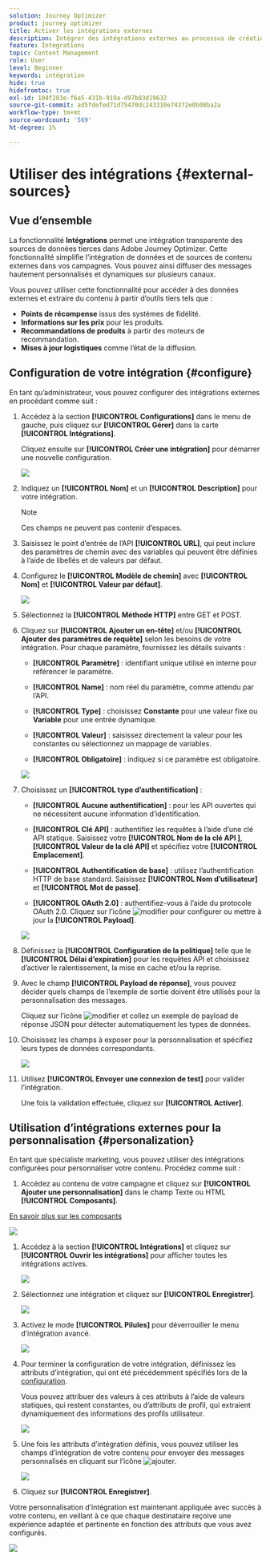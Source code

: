 ```yaml
---
solution: Journey Optimizer
product: journey optimizer
title: Activer les intégrations externes
description: Intégrer des intégrations externes au processus de création de canal pour enrichir le contenu avec des informations personnalisées et dynamiques
feature: Integrations
topic: Content Management
role: User
level: Beginner
keywords: intégration
hide: true
hidefromtoc: true
exl-id: 104f283e-f6a5-431b-919a-d97b83d19632
source-git-commit: ad5fdefed71d75470dc243310e74372e0b08ba2a
workflow-type: tm+mt
source-wordcount: '569'
ht-degree: 1%

---
```


# Utiliser des intégrations {#external-sources}

## Vue d’ensemble

La fonctionnalité **Intégrations** permet une intégration transparente des sources de données tierces dans Adobe Journey Optimizer. Cette fonctionnalité simplifie l’intégration de données et de sources de contenu externes dans vos campagnes. Vous pouvez ainsi diffuser des messages hautement personnalisés et dynamiques sur plusieurs canaux.

Vous pouvez utiliser cette fonctionnalité pour accéder à des données externes et extraire du contenu à partir d’outils tiers tels que :

* **Points de récompense** issus des systèmes de fidélité.
* **Informations sur les prix** pour les produits.
* **Recommandations de produits** à partir des moteurs de recommandation.
* **Mises à jour logistiques** comme l’état de la diffusion.

## Configuration de votre intégration {#configure}

En tant qu’administrateur, vous pouvez configurer des intégrations externes en procédant comme suit :

1. Accédez à la section **[!UICONTROL Configurations]** dans le menu de gauche, puis cliquez sur **[!UICONTROL Gérer]** dans la carte **[!UICONTROL Intégrations]**.

   Cliquez ensuite sur **[!UICONTROL Créer une intégration]** pour démarrer une nouvelle configuration.

   ![](assets/external-integration-config-1.png)

1. Indiquez un **[!UICONTROL Nom]** et un **[!UICONTROL Description]** pour votre intégration.

   >[!NOTE]
   >
   >Ces champs ne peuvent pas contenir d’espaces.

1. Saisissez le point d’entrée de l’API **[!UICONTROL URL]**, qui peut inclure des paramètres de chemin avec des variables qui peuvent être définies à l’aide de libellés et de valeurs par défaut.

1. Configurez le **[!UICONTROL Modèle de chemin]** avec **[!UICONTROL Nom]** et **[!UICONTROL Valeur par défaut]**.

   ![](assets/external-integration-config-2.png)

1. Sélectionnez la **[!UICONTROL Méthode HTTP]** entre GET et POST.

1. Cliquez sur **[!UICONTROL Ajouter un en-tête]** et/ou **[!UICONTROL Ajouter des paramètres de requête]** selon les besoins de votre intégration. Pour chaque paramètre, fournissez les détails suivants :

   * **[!UICONTROL Paramètre]** : identifiant unique utilisé en interne pour référencer le paramètre.

   * **[!UICONTROL Name]** : nom réel du paramètre, comme attendu par l’API.

   * **[!UICONTROL Type]** : choisissez **Constante** pour une valeur fixe ou **Variable** pour une entrée dynamique.

   * **[!UICONTROL Valeur]** : saisissez directement la valeur pour les constantes ou sélectionnez un mappage de variables.

   * **[!UICONTROL Obligatoire]** : indiquez si ce paramètre est obligatoire.

   ![](assets/external-integration-config-3.png)

1. Choisissez un **[!UICONTROL type d’authentification]** :

   * **[!UICONTROL Aucune authentification]** : pour les API ouvertes qui ne nécessitent aucune information d’identification.

   * **[!UICONTROL Clé API]** : authentifiez les requêtes à l’aide d’une clé API statique. Saisissez votre **[!UICONTROL Nom de la clé API &#x200B;]**, **[!UICONTROL Valeur de la clé API &#x200B;]** et spécifiez votre **[!UICONTROL Emplacement]**.

   * **[!UICONTROL Authentification de base]** : utilisez l’authentification HTTP de base standard. Saisissez **[!UICONTROL Nom d’utilisateur]** et **[!UICONTROL Mot de passe]**.

   * **[!UICONTROL OAuth 2.0]** : authentifiez-vous à l’aide du protocole OAuth 2.0. Cliquez sur l’icône ![modifier](assets/do-not-localize/Smock_Edit_18_N.svg) pour configurer ou mettre à jour la **[!UICONTROL Payload]**.

   ![](assets/external-integration-config-4.png)

1. Définissez la **[!UICONTROL Configuration de la politique]** telle que le **[!UICONTROL Délai d’expiration]** pour les requêtes API et choisissez d’activer le ralentissement, la mise en cache et/ou la reprise.

1. Avec le champ **[!UICONTROL Payload de réponse]**, vous pouvez décider quels champs de l’exemple de sortie doivent être utilisés pour la personnalisation des messages.

   Cliquez sur l’icône ![modifier](assets/do-not-localize/Smock_Edit_18_N.svg) et collez un exemple de payload de réponse JSON pour détecter automatiquement les types de données.

1. Choisissez les champs à exposer pour la personnalisation et spécifiez leurs types de données correspondants.

   ![](assets/external-integration-config-5.png)

1. Utilisez **[!UICONTROL Envoyer une connexion de test]** pour valider l’intégration.

   Une fois la validation effectuée, cliquez sur **[!UICONTROL Activer]**.

## Utilisation d’intégrations externes pour la personnalisation {#personalization}

En tant que spécialiste marketing, vous pouvez utiliser des intégrations configurées pour personnaliser votre contenu. Procédez comme suit :

1. Accédez au contenu de votre campagne et cliquez sur **[!UICONTROL Ajouter une personnalisation]** dans le champ Texte ou HTML **[!UICONTROL Composants]**.

[En savoir plus sur les composants](../email/content-components.md)

   ![](assets/external-integration-content-1.png)

1. Accédez à la section **[!UICONTROL Intégrations]** et cliquez sur **[!UICONTROL Ouvrir les intégrations]** pour afficher toutes les intégrations actives.

   ![](assets/external-integration-content-2.png)

1. Sélectionnez une intégration et cliquez sur **[!UICONTROL Enregistrer]**.

   ![](assets/external-integration-content-3.png)

1. Activez le mode **[!UICONTROL Pilules]** pour déverrouiller le menu d’intégration avancé.

   ![](assets/external-integration-content-4.png)

1. Pour terminer la configuration de votre intégration, définissez les attributs d’intégration, qui ont été précédemment spécifiés lors de la [configuration](#configure).

   Vous pouvez attribuer des valeurs à ces attributs à l’aide de valeurs statiques, qui restent constantes, ou d’attributs de profil, qui extraient dynamiquement des informations des profils utilisateur.

   ![](assets/external-integration-content-5.png)

1. Une fois les attributs d’intégration définis, vous pouvez utiliser les champs d’intégration de votre contenu pour envoyer des messages personnalisés en cliquant sur l’icône ![ajouter](assets/do-not-localize/Smock_Add_18_N.svg).

   ![](assets/external-integration-content-6.png)

1. Cliquez sur **[!UICONTROL Enregistrer]**.

Votre personnalisation d’intégration est maintenant appliquée avec succès à votre contenu, en veillant à ce que chaque destinataire reçoive une expérience adaptée et pertinente en fonction des attributs que vous avez configurés.

![](assets/external-integration-content-7.png)
